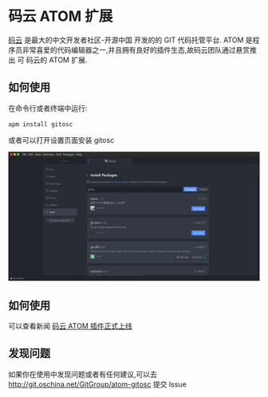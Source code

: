 # 码云 ATOM 扩展

[码云](https://git.oschina.net) 是最大的中文开发者社区-开源中国 开发的的 GIT 代码托管平台. 
ATOM 是程序员非常喜爱的代码编辑器之一,并且拥有良好的插件生态,故码云团队通过悬赏推出
可 码云的 ATOM 扩展.

## 如何使用

在命令行或者终端中运行:

```shell
apm install gitosc
```

或者可以打开设置页面安装 gitosc

![Install](./images/install.png)

## 如何使用

可以查看新闻 [码云 ATOM 插件正式上线](http://www.oschina.net/news/78129/atom-plugin)

## 发现问题

如果你在使用中发现问题或者有任何建议,可以去 http://git.oschina.net/GitGroup/atom-gitosc 提交 Issue
